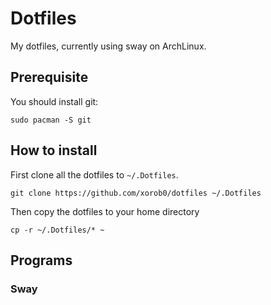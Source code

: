 # Dotfiles
My dotfiles, currently using sway on ArchLinux.

## Prerequisite 
You should install git:
```
sudo pacman -S git
```

## How to install
First clone all the dotfiles to `~/.Dotfiles`.
```
git clone https://github.com/xorob0/dotfiles ~/.Dotfiles
```
Then copy the dotfiles to your home directory
```
cp -r ~/.Dotfiles/* ~
```

## Programs

### Sway



